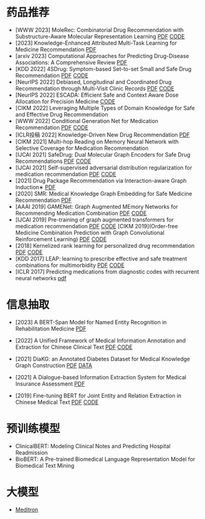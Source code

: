 # 药品推荐
- [WWW 2023] MoleRec: Combinatorial Drug Recommendation with Substructure-Aware Molecular Representation Learning
[PDF](https://www.researchgate.net/profile/Nianzu-Yang/publication/368454974_MoleRec_Combinatorial_Drug_Recommendation_with_Substructure-Aware_Molecular_Representation_Learning/links/6450ced097449a0e1a6fa561/MoleRec-Combinatorial-Drug-Recommendation-with-Substructure-Aware-Molecular-Representation-Learning.pdf)
[CODE](https://github.com/yangnianzu0515/MoleRec)
- [2023] Knowledge-Enhanced Attributed Multi-Task Learning for Medicine Recommendation
[PDF](https://dl.acm.org/doi/10.1145/3527662)
- [arxiv 2023] Computational Approaches for Predicting Drug-Disease Associations: A Comprehensive Review
[PDF](https://arxiv.org/pdf/2309.06388.pdf)
- [KDD 2022] 4SDrug: Symptom-based Set-to-set Small and Safe Drug Recommendation
[PDF](http://www.cs.emory.edu/~jyang71/files/4sdrug.pdf)
[CODE](https://github.com/Melinda315/4SDrug)
- [NeurIPS 2022] Debiased, Longitudinal and Coordinated Drug Recommendation through Multi-Visit Clinic Records
[PDF](https://proceedings.neurips.cc/paper_files/paper/2022/file/b295b3a940706f431076c86b78907757-Paper-Conference.pdf)
[CODE](https://github.com/ssshddd/DrugRec)
- [NeurIPS 2022] ESCADA: Efficient Safe and Context Aware Dose Allocation for Precision Medicine
[CODE](https://github.com/Bilkent-CYBORG/ESCADA)
- [CIKM 2022] Leveraging Multiple Types of Domain Knowledge for Safe and Effective Drug Recommendation
- [WWW 2022] Conditional Generation Net for Medication Recommendation
[PDF](https://arxiv.org/pdf/2202.06588)
[CODE](https://github.com/BarryRun/COGNet)
- [ICLR投稿 2022] Knowledge-Driven New Drug Recommendation
[PDF](https://arxiv.org/pdf/2210.05572.pdf)
- [CIKM 2021] Multi-hop Reading on Memory Neural Network with Selective Coverage for Medication Recommendation
- [IJCAI 2021] SafeDrug: Dual Molecular Graph Encoders for Safe Drug Recommendations
[PDF](https://ui.adsabs.harvard.edu/link_gateway/2021arXiv210502711Y/EPRINT_PDF)
[CODE](https://github.com/ycq091044/SafeDrug)
- [IJCAI 2021] Self-supervised adversarial distribution regularization for medication recommendation
[PDF](https://www.ijcai.org/proceedings/2021/0431.pdf)
[CODE](https://github.com/yanda-wang/SARMR)
- [2021] Drug Package Recommendation via Interaction-aware Graph Induction∗
[PDF](https://arxiv.org/pdf/2102.03577)
- [2020] SMR: Medical Knowledge Graph Embedding for Safe Medicine Recommendation
[PDF](https://arxiv.org/pdf/1710.05980.pdf)
- [AAAI 2019] GAMENet: Graph Augmented MEmory Networks for Recommending Medication Combination
[PDF](https://arxiv.org/abs/1809.01852)
[CODE](https://github.com/sjy1203/GAMENet)
- [IJCAI 2019] Pre-training of graph augmented transformers for medication recommendation
[PDF](https://arxiv.org/pdf/1906.00346.pdf)
[CODE](https://github.com/jshang123/G-Bert)
[CIKM 2019](Order-free Medicine Combination Prediction with Graph Convolutional Reinforcement Learning)
[PDF](https://staff.fnwi.uva.nl/m.derijke/wp-content/papercite-data/pdf/wang-2019-order-free.pdf)
[CODE](https://github.com/WOW5678/CompNet)
- [2018] Kernelized rank learning for personalized drug recommendation
[PDF](https://academic.oup.com/bioinformatics/article/34/16/2808/4924716?login=false)
[CODE](https://github.com/BorgwardtLab/Kernelized-Rank-Learning)
- [KDD 2017] LEAP: learning to prescribe effective and safe treatment combinations for multimorbidity
[PDF](https://keg.cs.tsinghua.edu.cn/jietang/publications/KDD17-Zhang-et-al-LEAP-DL-pred-Healthcare.pdf)
[CODE](https://github.com/neozhangthe1/AutoPrescribe)
- [ICLR 2017] Predicting medications from diagnostic codes with recurrent neural networks
[pdf](https://openreview.net/pdf?id=rJEgeXFex)

# 信息抽取
- [2023] A BERT-Span Model for Named Entity Recognition in Rehabilitation Medicine
[PDF](https://www.researchsquare.com/article/rs-2588490/latest.pdf)
- [2022] A Unified Framework of Medical Information Annotation and Extraction for Chinese Clinical Text
[PDF](https://arxiv.org/pdf/2203.03823)
[CODE](https://github.com/syuoni/eznlp)

- [2021] DiaKG: an Annotated Diabetes Dataset for Medical Knowledge Graph Construction
[PDF](https://arxiv.org/pdf/2105.15033)
[DATA](https://tianchi.aliyun.com/dataset/88836)

- [2021] A Dialogue-based Information Extraction System for Medical Insurance Assessment
[PDF](https://arxiv.org/pdf/2107.05866)

- [2019] Fine-tuning BERT for Joint Entity and Relation Extraction in Chinese Medical Text
[PDF](https://arxiv.org/pdf/1908.07721)
[CODE](https://github.com/genggui001/fine_tuning_bert_for_joint_entity_and_relation_extraction_in_chinese_medical_text)

# 预训练模型
- ClinicalBERT: Modeling Clinical Notes and Predicting Hospital Readmission
- BioBERT: A Pre-trained Biomedical Language Representation Model for Biomedical Text Mining

# 大模型
- [Meditron](https://github.com/epfLLM/meditron)
